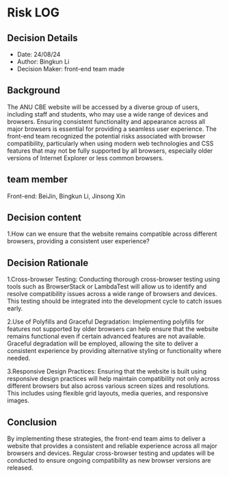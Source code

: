 # Risk LOG 
## Decision Details 
- Date: 24/08/24
- Author: Bingkun Li
- Decision Maker: front-end team made
  
## Background 
The ANU CBE website will be accessed by a diverse group of users, including staff and students, who may use a wide range of devices and browsers. Ensuring consistent functionality and appearance across all major browsers is essential for providing a seamless user experience. The front-end team recognized the potential risks associated with browser compatibility, particularly when using modern web technologies and CSS features that may not be fully supported by all browsers, especially older versions of Internet Explorer or less common browsers.

## team member
  
  Front-end: BeiJin, Bingkun Li, Jinsong Xin
 

## Decision content

1.How can we ensure that the website remains compatible across different browsers, providing a consistent user experience?



## Decision Rationale 
1.Cross-browser Testing:
Conducting thorough cross-browser testing using tools such as BrowserStack or LambdaTest will allow us to identify and resolve compatibility issues across a wide range of browsers and devices. This testing should be integrated into the development cycle to catch issues early.

2.Use of Polyfills and Graceful Degradation:
Implementing polyfills for features not supported by older browsers can help ensure that the website remains functional even if certain advanced features are not available. Graceful degradation will be employed, allowing the site to deliver a consistent experience by providing alternative styling or functionality where needed.

3.Responsive Design Practices:
Ensuring that the website is built using responsive design practices will help maintain compatibility not only across different browsers but also across various screen sizes and resolutions. This includes using flexible grid layouts, media queries, and responsive images.


## Conclusion 
By implementing these strategies, the front-end team aims to deliver a website that provides a consistent and reliable experience across all major browsers and devices. Regular cross-browser testing and updates will be conducted to ensure ongoing compatibility as new browser versions are released.
